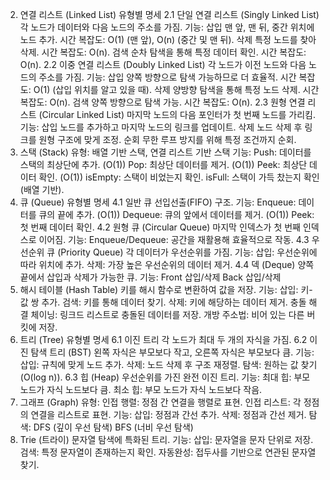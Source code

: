 2. 연결 리스트 (Linked List)
유형별 명세
2.1 단일 연결 리스트 (Singly Linked List)
각 노드가 데이터와 다음 노드의 주소를 가짐.
기능:
삽입
맨 앞, 맨 뒤, 중간 위치에 노드 추가.
시간 복잡도: O(1) (맨 앞), O(n) (중간 및 맨 뒤).
삭제
특정 노드를 찾아 삭제.
시간 복잡도: O(n).
검색
순차 탐색을 통해 특정 데이터 확인.
시간 복잡도: O(n).
2.2 이중 연결 리스트 (Doubly Linked List)
각 노드가 이전 노드와 다음 노드의 주소를 가짐.
기능:
삽입
양쪽 방향으로 탐색 가능하므로 더 효율적.
시간 복잡도: O(1) (삽입 위치를 알고 있을 때).
삭제
양방향 탐색을 통해 특정 노드 삭제.
시간 복잡도: O(n).
검색
양쪽 방향으로 탐색 가능.
시간 복잡도: O(n).
2.3 원형 연결 리스트 (Circular Linked List)
마지막 노드의 다음 포인터가 첫 번째 노드를 가리킴.
기능:
삽입
노드를 추가하고 마지막 노드의 링크를 업데이트.
삭제
노드 삭제 후 링크를 원형 구조에 맞게 조정.
순회
무한 루프 방지를 위해 특정 조건까지 순회.
3. 스택 (Stack)
유형: 배열 기반 스택, 연결 리스트 기반 스택
기능:
Push: 데이터를 스택의 최상단에 추가. (O(1))
Pop: 최상단 데이터를 제거. (O(1))
Peek: 최상단 데이터 확인. (O(1))
isEmpty: 스택이 비었는지 확인.
isFull: 스택이 가득 찼는지 확인 (배열 기반).
4. 큐 (Queue)
유형별 명세
4.1 일반 큐
선입선출(FIFO) 구조.
기능:
Enqueue: 데이터를 큐의 끝에 추가. (O(1))
Dequeue: 큐의 앞에서 데이터를 제거. (O(1))
Peek: 첫 번째 데이터 확인.
4.2 원형 큐 (Circular Queue)
마지막 인덱스가 첫 번째 인덱스로 이어짐.
기능:
Enqueue/Dequeue: 공간을 재활용해 효율적으로 작동.
4.3 우선순위 큐 (Priority Queue)
각 데이터가 우선순위를 가짐.
기능:
삽입: 우선순위에 따라 위치에 추가.
삭제: 가장 높은 우선순위의 데이터 제거.
4.4 덱 (Deque)
양쪽 끝에서 삽입과 삭제가 가능한 큐.
기능:
Front 삽입/삭제
Back 삽입/삭제
5. 해시 테이블 (Hash Table)
키를 해시 함수로 변환하여 값을 저장.
기능:
삽입: 키-값 쌍 추가.
검색: 키를 통해 데이터 찾기.
삭제: 키에 해당하는 데이터 제거.
충돌 해결
체이닝: 링크드 리스트로 충돌된 데이터를 저장.
개방 주소법: 비어 있는 다른 버킷에 저장.
6. 트리 (Tree)
유형별 명세
6.1 이진 트리
각 노드가 최대 두 개의 자식을 가짐.
6.2 이진 탐색 트리 (BST)
왼쪽 자식은 부모보다 작고, 오른쪽 자식은 부모보다 큼.
기능:
삽입: 규칙에 맞게 노드 추가.
삭제: 노드 삭제 후 구조 재정렬.
탐색: 원하는 값 찾기 (O(log n)).
6.3 힙 (Heap)
우선순위를 가진 완전 이진 트리.
기능:
최대 힙: 부모 노드가 자식 노드보다 큼.
최소 힙: 부모 노드가 자식 노드보다 작음.
7. 그래프 (Graph)
유형:
인접 행렬: 정점 간 연결을 행렬로 표현.
인접 리스트: 각 정점의 연결을 리스트로 표현.
기능:
삽입: 정점과 간선 추가.
삭제: 정점과 간선 제거.
탐색:
DFS (깊이 우선 탐색)
BFS (너비 우선 탐색)
8. Trie (트라이)
문자열 탐색에 특화된 트리.
기능:
삽입: 문자열을 문자 단위로 저장.
검색: 특정 문자열이 존재하는지 확인.
자동완성: 접두사를 기반으로 연관된 문자열 찾기.
